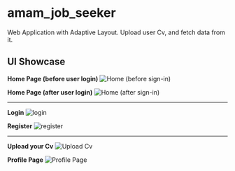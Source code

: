 # amam_job_seeker

Web Application with Adaptive Layout.
Upload user Cv, and fetch data from it.

## UI Showcase 

**Home Page (before user login)**
![Home (before sign-in)](https://github.com/ziadhassan7/amam_job_seeker/assets/31738365/0404a611-78bb-445e-8e7e-535e92c6613a)

**Home Page (after user login)**
![Home (after sign-in)](https://github.com/ziadhassan7/amam_job_seeker/assets/31738365/9b71989b-eca1-41bc-a6bd-05f4b32c1e1d)

------------------------------------------------------

**Login**
![login](https://github.com/ziadhassan7/amam_job_seeker/assets/31738365/0494b3fb-586e-442e-b530-a096d623240d)


**Register**
![register](https://github.com/ziadhassan7/amam_job_seeker/assets/31738365/2c2caaeb-3eb4-4fd8-a7f1-1f0c595a6bb5)

------------------------------------------------------

**Upload your Cv**
![Upload Cv](https://github.com/ziadhassan7/amam_job_seeker/assets/31738365/70bd2acb-c3bb-4188-8b9d-3a06a54023a9)

**Profile Page**
![Profile Page](https://github.com/ziadhassan7/amam_job_seeker/assets/31738365/5e6713d9-6345-466e-9803-348ca3c14c47)
